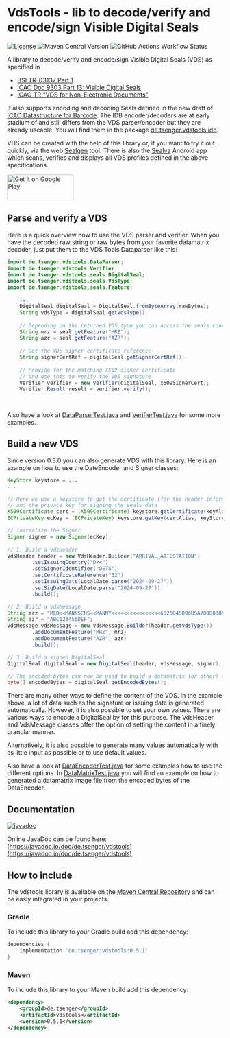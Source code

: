 # VdsTools - lib to decode/verify and encode/sign  Visible Digital Seals
[![License](https://img.shields.io/badge/License-Apache_2.0-blue.svg)](https://opensource.org/licenses/Apache-2.0)  ![Maven Central Version](https://img.shields.io/maven-central/v/de.tsenger/vdstools?color=green) ![GitHub Actions Workflow Status](https://img.shields.io/github/actions/workflow/status/tsenger/vdstools/maven.yml)

A library to decode/verify and encode/sign Visible Digital Seals (VDS) as specified in
- [BSI TR-03137 Part 1](https://www.bsi.bund.de/EN/Themen/Unternehmen-und-Organisationen/Standards-und-Zertifizierung/Technische-Richtlinien/TR-nach-Thema-sortiert/tr03137/tr-03137.html)
- [ICAO Doc 9303 Part 13: Visible Digital Seals](https://www.icao.int/publications/Documents/9303_p13_cons_en.pdf)
- [ICAO TR "VDS for Non-Electronic Documents"](https://www.icao.int/Security/FAL/TRIP/Documents/TR%20-%20Visible%20Digital%20Seals%20for%20Non-Electronic%20Documents%20V1.7.pdf)

It also supports encoding and decoding Seals defined in the new draft of [ICAO Datastructure for Barcode](https://www.icao.int/Security/FAL/TRIP/PublishingImages/Pages/Publications/ICAO%20TR%20-%20ICAO%20Datastructure%20for%20Barcode.pdf). The IDB encoder/decoders are at early stadium of and still differs from the VDS parser/encoder but they are already useable. You will find them in the package [de.tsenger.vdstools.idb](https://github.com/tsenger/vdstools/tree/main/src/main/java/de/tsenger/vdstools/idb).

VDS can be created with the help of this library or, if you want to try it out quickly, via the web [Sealgen](https://sealgen.tsenger.de) tool. 
There is also the [Sealva](https://play.google.com/store/apps/details?id=de.tsenger.sealver) Android app which scans, verifies and displays all VDS profiles defined in the above specifications.

<a href='https://play.google.com/store/apps/details?id=de.tsenger.sealver&pcampaignid=pcampaignidMKT-Other-global-all-co-prtnr-py-PartBadge-Mar2515-1'><img alt='Get it on Google Play' src='https://play.google.com/intl/en_us/badges/static/images/badges/en_badge_web_generic.png' width='155' height='60'/></a>

## Parse and verify a VDS
Here is a quick overview how to use the VDS parser and verifier.
When you have the decoded raw string or raw bytes from your favorite datamatrix decoder, just put them to the VDS Tools Dataparser like this:

```java
import de.tsenger.vdstools.DataParser;
import de.tsenger.vdstools.Verifier;
import de.tsenger.vdstools.seals.DigitalSeal;
import de.tsenger.vdstools.seals.VdsType;
import de.tsenger.vdstools.seals.Feature;

	...
	DigitalSeal digitalSeal = DigitalSeal.fromByteArray(rawBytes);
	String vdsType = digitalSeal.getVdsType()
	
	// Depending on the returned VDS type you can access the seals content
	String mrz = seal.getFeature("MRZ"); 
	String azr = seal.getFeature("AZR");
   
	// Get the VDS signer certificate reference
	String signerCertRef = digitalSeal.getSignerCertRef();
   
	// Provide for the matching X509 signer certificate
	// and use this to verify the VDS signature   
	Verifier verifier = new Verifier(digitalSeal, x509SignerCert);
	Verifier.Result result = verifier.verify();
	
	
```

Also have a look at [DataParserTest.java](https://github.com/tsenger/vdstools/blob/main/src/test/java/de/tsenger/vdstools/DataParserTest.java) and [VerifierTest.java](https://github.com/tsenger/vdstools/blob/main/src/test/java/de/tsenger/vdstools/VerifierTest.java) for some more examples.

## Build a new VDS
Since version 0.3.0 you can also generate VDS with this library. Here is an example on how to use the DateEncoder and Signer classes:

```java
KeyStore keystore = ...
...

// Here we use a keystore to get the certificate (for the header information)
// and the private key for signing the seals data
X509Certificate cert = (X509Certificate) keystore.getCertificate(keyAlias);
ECPrivateKey ecKey = (ECPrivateKey) keystore.getKey(certAlias, keyStorePassword.toCharArray());

// initialize the Signer
Signer signer = new Signer(ecKey); 
	
// 1. Build a VdsHeader
VdsHeader header = new VdsHeader.Builder("ARRIVAL_ATTESTATION")
		.setIssuingCountry("D<<")
		.setSignerIdentifier("DETS")
		.setCertificateReference("32")
		.setIssuingDate(LocalDate.parse("2024-09-27"))
		.setSigDate(LocalDate.parse("2024-09-27"))
		.build();

// 2. Build a VdsMessage
String mrz = "MED<<MANNSENS<<MANNY<<<<<<<<<<<<<<<<6525845096USA7008038M2201018<<<<<<06";
String azr = "ABC123456DEF";
VdsMessage vdsMessage = new VdsMessage.Builder(header.getVdsType())
		.addDocumentFeature("MRZ", mrz)
		.addDocumentFeature("AZR", azr)
		.build();

// 3. Build a signed DigitalSeal
DigitalSeal digitalSeal = new DigitalSeal(header, vdsMessage, signer);

// The encoded bytes can now be used to build a datamatrix (or other) code - which is not part of this library
byte[] encodedBytes = digitalSeal.getEncodedBytes();

```

There are many other ways to define the content of the VDS. In the example above, a lot of data such as the signature or issuing date is generated automatically. However, it is also possible to set your own values. There are various ways to encode a DigitalSeal by for this purpose. The VdsHeader and VdsMessage classes offer the option of setting the content in a finely granular manner.
 
Alternatively, it is also possible to generate many values automatically with as little input as possible or to use default values.

Also have a look at [DataEncoderTest.java](https://github.com/tsenger/vdstools/blob/main/src/test/java/de/tsenger/vdstools/DataEncoderTest.java) for some examples how to use the different options. 
In [DataMatrixTest.java](https://github.com/tsenger/vdstools/blob/main/src/test/java/de/tsenger/vdstools/DataMatrixTest.java) you will find an example on how to generated a datamatrix image file from the encoded bytes of the DataEncoder.

## Documentation
[![javadoc](https://javadoc.io/badge2/de.tsenger/vdstools/javadoc.svg)](https://javadoc.io/doc/de.tsenger/vdstools)

Online JavaDoc can be found here:
[https://javadoc.io/doc/de.tsenger/vdstools](https://javadoc.io/doc/de.tsenger/vdstools)


## How to include
The vdstools library is available on the [Maven Central Repository](https://central.sonatype.com/artifact/de.tsenger/vdstools) and can be easly integrated in your projects.

### Gradle
To include this library to your Gradle build add this dependency:

```groovy
dependencies {
    implementation 'de.tsenger:vdstools:0.5.1'
}
```

### Maven
To include this library to your Maven build add this dependency:

```xml
<dependency>
    <groupId>de.tsenger</groupId>
    <artifactId>vdstools</artifactId>
    <version>0.5.1</version>
</dependency>
```
